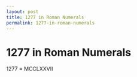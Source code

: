 ```yaml
---
layout: post
title: 1277 in Roman Numerals
permalink: 1277-in-roman-numerals
---
```


# 1277 in Roman Numerals

1277 = MCCLXXVII

